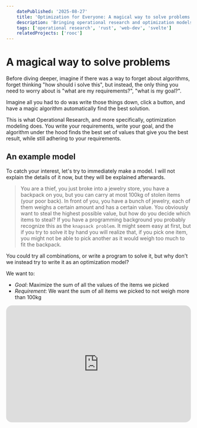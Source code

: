 ```yaml
---
    datePublished: '2025-08-27'
    title: 'Optimization for Everyone: A magical way to solve problems'
    description: 'Bringing operational research and optimization models to more people, by making it easier to write and solve.'
    tags: ['operational research', 'rust', 'web-dev', 'svelte']
    relatedProjects: ['rooc']
---
```

<script>
    import WaveText from "$cmp/blog/WaveText.svelte";    
</script>


# A magical way to solve problems

Before diving deeper, imagine if there was a way to forget about algorithms, forget thinking "how should i solve this", but instead, the only thing you need to worry about is "what are my requirements?", "what is my goal?".

Imagine all you had to do was write those things down, click a button, and have a magic algorithm automatically find the best solution.

This is what Operational Research, and more specifically, optimization modeling does. You write your requirements, write your goal, and the algorithm under the hood finds the best set of values that give you the best result, while still adhering to your requirements.

## An example model

To catch your interest, let's try to immediately make a model. I will not explain the details of it now, but they will be explained afterwards.

> You are a thief, you just broke into a jewelry store, you have a backpack on you, but you can carry at most 100kg of stolen items (your poor back). In front of you, you have a bunch of jewelry, each of them weighs a certain amount and has a certain value. You obviously want to steal the highest possible value, but how do you decide which items to steal? 
If you have a programming background you probably recognize this as the `knapsack problem`. It might seem easy at first, but if you try to solve it by hand you will realize that, if you pick one item, you might not be able to pick another as it would weigh too much to fit the backpack. 

You could try all combinations, or write a program to solve it, but why don't we instead try to write it as an optimization model? 

We want to:
- *Goal*: Maximize the sum of all the values of the items we picked
- *Requirement*: We want the sum of all items we picked to not weigh more than 100kg

<iframe style="width: 100%; height: 20rem; border: solid 0.2rem var(--tertiary); border-radius: 1rem; padding-bottom: 0.1rem" src="https://rooc.specy.app/projects/share?project=N4IgbgpgTgzglgewHYgFwEYA0I4BM0gwAWAhlBCNlAK5IAucAthaiAPQBUAOkgMbIw6AAgBmcADYQYQgLxCA4gFEAKgH0AYgEkAMooDKACgCUPHuQDmcQdAPAeQh0KQlmqIQHIYARyh13me0dcKV4oOAAHBmQ3dwBhEnFeanESOgghOiJ072oydKgEBGEEESESJ2pGACNof0CHcLIXCDTYNwBtdvcS1SRK-yEABTDGOAZIADoAOUqaqABdeYCkRyFyOmooJBg3YaYxuEmZ6uhl1d4E8TcDPsYjWQA+ITsV1cd1zZXgOgBPcIg3FwQMc5kDMEIwAlqAChABZVJECbeXw3SoTSHiaFGAC+9SEuKQ2JMSB4-G2dBI9Bgtnqg00AAkEiI3MAMn8YUCQdAwRCoTD4ZkJnShGwhAAmfE8Ik8DhsSggGj0JgQABqVjgVUkaBECRgEGwzmYBAA0s5wjASLwANby4IwUIRKIoVjy0IQVIQXAAQToaHQAHYAKwANjFAE50ABmMNhgAcgYALNhqOFcB7vb6MEHQxGE-6xQAGSOB7BiSQwNDtJYgMlpegENhseEAD32eoyWSEMEqQhKZXE4g76Qx0Okfcy6TGEEY0gA7ulwnBrZ6eIwSM2u5UDAYR-qhHB7nAVhBbtAPTu+TAjPdWbuhBwhM3VHBJdtqFUAFYQXjCOgIPGNsonbdowvalJc+5pDOQjzkIi7LrgQiMNQghOEUMEQHA5hEMIjAIOQHaUkI6AFgWVrmHiIHbvOWE4eCB77sep5QOeNHYXQV43hhtHCA+T4vtiQgADxyBcjS8GMPw8LOWTkHikjCGxOHSLIQjtCWQjBpG4KRrG4JihpkZYOKBb6aZ4qBvM8ktLymJSI4cjtMZJHgugGkJuZwbmWG5kJhpblWa8DgKUIYmWpJqkkQWPDBGISAQHi-FlNIABChSSERIj4fujFCAWEwTJISAGEpHFGPKi7-BWqDtKAlUsKZIAIP8zo6uIerYpgdURCwWBNS12q6hAnXdf8aBitgzUnoN7XDV1ID1Wg2n9dNqBtR182LRgfVTc6dA0MN8zYkAA&embed=true" />

See? There is no logic in it. You write it down, click *run* and it just gives you the best answer.

Now let's dive deeper into the field of Operational Research and Optimization modeling.


# What is Operational Research?

Operational Research (OR) is a field that uses *models* and data to optimize and improve complex systems.

It is a small niche of mostly experts that, given some requirements, constraints and goals, manage to find the best solution to a problem.

The most common use of Operational Research is inside big companies that want to optimize various systems, a few examples are:

- ***Logistics and Transportation***: Companies like delivery services and airlines use optimization to plan routes, schedule deliveries, and manage fleets. The goal might be to minimize fuel consumption, delivery times, or overall costs.
- ***Manufacturing and Production***: In manufacturing, optimization is used to determine the best production schedules, manage inventory levels, and design efficient production lines. The goal might be to maximize production output, minimize waste, or reduce production costs. For example, a factory might use optimization to determine the optimal mix of products to manufacture given limited resources like raw materials and machine time.
- ***Finance and Investment***: Financial institutions use optimization to build investment portfolios that maximize returns while minimizing risk. Optimization techniques can help determine the best allocation of assets across different investment classes.
- ***Energy and Utilities***: Power companies use optimization to manage the distribution of electricity, optimize energy production, and schedule maintenance. The goal might be to minimize energy losses, reduce costs, or ensure a reliable power supply.
- And much more...

But since when I studied the subject at my university, I fell in love with how simple it _could_ be and at the same time realized how unapproachable it is for someone with no knowledge in coding, mathematics and logic. 

# The simplex algorithm

When I started studying OR at my university, I found solving models to be quite annoying. We were meant to solve them by hand, to learn how the "algorithm™" that solves the model worked. 

This algorithm is called the "[Simplex](https://en.wikipedia.org/wiki/Simplex_algorithm)", made by [George Dantzig](https://en.wikipedia.org/wiki/George_Dantzig), which is one of the most important algorithms of the 1950s and onwards. 

It allowed companies to improve their manufacturing, perfected schedules for vehicles, helped allocate resources in the military, and much more.

I wanted something to help me practice for the OR exam, so I made a simple script which implemented the simplex algorithm and gave me the solution, so I could compare it with the manual work I did.

Then after a while I thought: _What if, instead of writing a script for it, I could just write the numbers and variables themselves, by following the same notation I was taught at university?_

But my perfectionism took over, and this simple task spiraled into half a year of work on developing my own modeling language. The chain of thought was something along the lines of:

- _Ok now I can write it as text and solve it, but it takes a long time to write down all the numbers and variables, what if there was a way to write the "idea" behind the model instead of the model itself?_
- _Ok but now writing the model is a bit harder, sometimes I write some mistakes and things don't work, what if I add a way to recognize where I did a mistake and let the language tell me where the issue is?_
- _Ok now it's somewhat more usable, but running it through the command line is a bit uncomfortable, why don't I make it run on the web so I can use it anywhere and easily?_
- _Ok now I can run it on the web, but it's hard to understand what each variable is and what it does. I also often forget all the functions that are available and how to use them_
- _Ok but there are not that many functions defined in the language, what if I could write new ones outside of the language so anyone can make them?_
- _Ok but now I want to be able to add data from outside the language, like a CSV or something else_

<br/>
<WaveText text="And many many more" style="font-size: 1.3rem; margin: -1rem 0" />


# ROOC

After this clown parade of me saying "ok just this one more feature" for half a year came to an end, I considered [rooc](https://rooc.specy.app/) to be usable, and released it to the public.

It's an editor + language + solver combo that allows you to write and solve optimization models on the web. If you want to learn how to use it, visit the [documentation](https://rooc.specy.app/docs/rooc) page!

